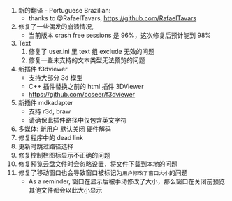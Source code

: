 1. 新的翻译 - Portuguese Brazilian:
   - thanks to @RafaelTavars, https://github.com/RafaelTavars
2. 修复了一些偶发的崩溃情况,
   - 当前版本 crash free sessions 是 96%，这次修复后预计能到 98%
3. Text
   1. 修复了 user.ini 里 text 组 exclude 无效的问题
   2. 修复一些未支持的文本类型无法预览的问题
4. 新插件 f3dviewer
   - 支持大部分 3d 模型
   - C++ 插件替换之前的 html 插件 3DViewer
   - https://github.com/ccseer/f3dviewer
5. 新插件 mdkadapter
   - 支持 r3d, braw
   - 请确保此插件路径中仅包含英文字符
6. 多媒体: 新用户 默认关闭 硬件解码
7. 修复程序中的 dead link
8. 更新时跳过路径选择
9. 修复控制栏图标显示不正确的问题
10. 修复预览云盘文件时会忽略设置，将文件下载到本地的问题
11. 修复了移动窗口也会导致窗口被标记为`用户修改了窗口大小`的问题
    - As a reminder, 窗口在显示后被手动修改了大小，那么窗口在关闭前预览其他文件都会以此大小显示
